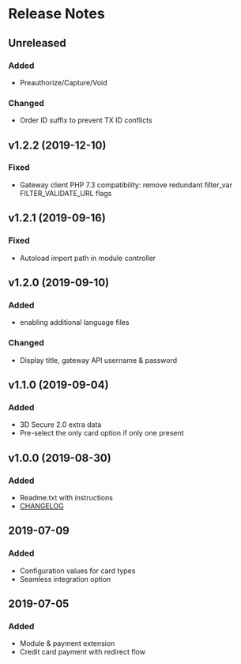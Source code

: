 # Release Notes

## Unreleased
### Added
- Preauthorize/Capture/Void
### Changed
- Order ID suffix to prevent TX ID conflicts

## v1.2.2 (2019-12-10)
### Fixed
- Gateway client PHP 7.3 compatibility: remove redundant filter_var FILTER_VALIDATE_URL flags

## v1.2.1 (2019-09-16)
### Fixed
- Autoload import path in module controller

## v1.2.0 (2019-09-10)
### Added
- enabling  additional language files
### Changed
- Display title, gateway API username & password 

## v1.1.0 (2019-09-04)
### Added
- 3D Secure 2.0 extra data
- Pre-select the only card option if only one present

## v1.0.0 (2019-08-30)
### Added
- Readme.txt with instructions
- [CHANGELOG](CHANGELOG.md)

## 2019-07-09
### Added
- Configuration values for card types
- Seamless integration option

## 2019-07-05
### Added
- Module & payment extension
- Credit card payment with redirect flow
